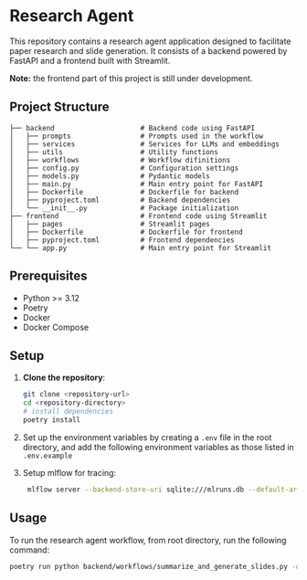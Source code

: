 # Research Agent

This repository contains a research agent application designed to
facilitate paper research and slide generation. It consists of a
backend powered by FastAPI and a frontend built with Streamlit.

**Note:**
the frontend part of this project is still under development.

## Project Structure

```
├── backend                     # Backend code using FastAPI
│   ├── prompts                 # Prompts used in the workflow 
│   ├── services                # Services for LLMs and embeddings
│   ├── utils                   # Utility functions
│   ├── workflows               # Workflow difinitions
│   ├── config.py               # Configuration settings
│   ├── models.py               # Pydantic models
│   ├── main.py                 # Main entry point for FastAPI
│   ├── Dockerfile              # Dockerfile for backend
│   ├── pyproject.toml          # Backend dependencies
│   └── __init__.py             # Package initialization
├── frontend                    # Frontend code using Streamlit
│   ├── pages                   # Streamlit pages
│   ├── Dockerfile              # Dockerfile for frontend
│   ├── pyproject.toml          # Frontend dependencies
└── └── app.py                  # Main entry point for Streamlit
```


## Prerequisites

- Python >= 3.12
- Poetry
- Docker
- Docker Compose


## Setup

1. **Clone the repository**:
   ```bash
   git clone <repository-url>
   cd <repository-directory>
   # install dependencies
   poetry install
   ```

2. Set up the environment variables by creating a `.env` file in the root directory,
    and add the following environment variables as those listed in `.env.example`

3. Setup mlflow for tracing:
    ```bash
     mlflow server --backend-store-uri sqlite:///mlruns.db --default-artifact-root ./mlruns
    ```
## Usage

To run the research agent workflow, from root directory, run the following command:

```bash
poetry run python backend/workflows/summarize_and_generate_slides.py -q <YOUR_INPUT_QUERY>
```

